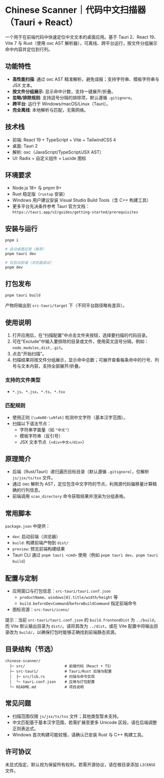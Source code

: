 # Chinese Scanner｜代码中文扫描器（Tauri + React）

一个用于在前端代码中快速定位中文文本的桌面应用。基于 Tauri 2、React 19、Vite 7 与 Rust（使用 oxc AST 解析器），可离线、跨平台运行，按文件分组展示命中内容并定位到行列。

## 功能特性

- **高性能扫描**: 通过 oxc AST 精准解析，避免误报；支持字符串、模板字符串与 JSX 文本。
- **按文件分组展示**: 显示命中计数，支持一键展开/折叠。
- **忽略/排除规则**: 支持逗号分隔的排除项，默认遵循 `.gitignore`。
- **跨平台**: 运行于 Windows/macOS/Linux（Tauri）。
- **完全离线**: 本地解析与匹配，无需网络。

## 技术栈

- 前端: React 19 + TypeScript + Vite + TailwindCSS 4
- 桌面: Tauri 2
- 解析: oxc（JavaScript/TypeScript/JSX AST）
- UI: Radix + 自定义组件 + Lucide 图标

## 环境要求

- Node.js 18+ 与 pnpm 9+
- Rust 稳定版（`rustup` 安装）
- Windows 用户建议安装 Visual Studio Build Tools（含 C++ 构建工具）
- 更多平台先决条件参考 Tauri 官方文档：`https://tauri.app/v2/guides/getting-started/prerequisites`

## 安装与运行

```bash
pnpm i

# 启动桌面应用（推荐）
pnpm tauri dev

# 仅启动前端（浏览器调试）
pnpm dev
```

## 打包发布

```bash
pnpm tauri build
```

产物将输出到 `src-tauri/target` 下（不同平台路径略有差异）。

## 使用说明

1. 打开应用后，在“扫描配置”中点击文件夹按钮，选择要扫描的代码目录。
2. 可在“Exclude”中输入要排除的目录或文件，使用英文逗号分隔，例如：`node_modules,dist,.git`。
3. 点击“开始扫描”。
4. 扫描结果将按文件分组展示，显示命中总数；可展开查看每条命中的行号、列号与文本内容，支持全部展开/折叠。

### 支持的文件类型

- `*.js`、`*.jsx`、`*.ts`、`*.tsx`

### 匹配规则

- 使用正则 `[\u4e00-\u9fa5]` 检测中文字符（基本汉字范围）。
- 扫描以下语法节点：
  - 字符串字面量（如 `"中文"`）
  - 模板字符串（反引号）
  - JSX 文本节点（`<div>中文</div>`）

## 原理简介

- 后端（Rust/Tauri）递归遍历目标目录（默认遵循 `.gitignore`），仅解析 `js/jsx/ts/tsx` 文件。
- 通过 oxc 解析为 AST，定位包含中文字符的节点，利用源代码偏移量计算精确的行列信息。
- 前端调用 `scan_directory` 命令获取结果并渲染为分组表格。

## 常用脚本

`package.json` 中提供：

- `dev`: 启动前端（浏览器）
- `build`: 构建前端产物到 `dist/`
- `preview`: 预览前端构建结果
- Tauri CLI 通过 `pnpm tauri <cmd>` 使用（例如 `pnpm tauri dev`、`pnpm tauri build`）

## 配置与定制

- 应用窗口与打包信息：`src-tauri/tauri.conf.json`
  - `productName`、`windows[0].title/width/height` 等
  - `build.beforeDevCommand`/`beforeBuildCommand` 指定前端命令
- 图标资源：`src-tauri/icons/`

提示：当前 `src-tauri/tauri.conf.json` 的 `build.frontendDist` 为 `../build`，而 Vite 默认输出目录为 `dist/`。请将其改为 `../dist`，或在 Vite 配置中将输出目录改为 `build/`，以确保打包时能够正确找到前端静态资源。

## 目录结构（节选）

```text
chinese-scanner/
  ├─ src/                  # 前端代码（React + TS）
  ├─ src-tauri/            # Tauri/Rust 后端与配置
  │  ├─ src/lib.rs         # 扫描与命令实现
  │  └─ tauri.conf.json    # 应用与打包配置
  └─ README.md             # 项目说明
```

## 常见问题

- 扫描范围仅限 `js/jsx/ts/tsx` 文件；其他类型暂未支持。
- 中文匹配基于基本汉字范围，若需扩展至更多 Unicode 区段，请在后端调整正则表达式。
- Windows 首次构建可能较慢，请确认已安装 Rust 与 C++ 构建工具。

## 许可协议

未显式指定，默认视为保留所有权利。若需开源协议，请在根目录添加 `LICENSE` 文件。
